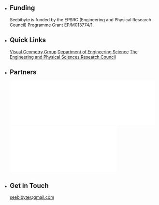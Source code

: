 
*	## Funding

	Seebibyte is funded by the EPSRC (Engineering and Physical Research Council) Programme Grant EP/M013774/1.

*	## Quick Links

	[Visual Geometry Group](http://www.robots.ox.ac.uk/~vgg/)
	[Department of Engineering Science](http://www.eng.ox.ac.uk/)
	[The Engineering and Physical Sciences Research Council](https://www.epsrc.ac.uk/)

*	## Partners

	![](images/oxford.png)
	![](images/epsrc.png)

*	## Get in Touch

	[seebibyte@gmail.com](mailto:seebibyte@gmail.com)
